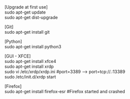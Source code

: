 [Upgrade at first use]  
sudo apt-get update  
sudo apt-get dist-upgrade  

[Git]  
sudo apt-get install git  

[Python]  
sudo apt-get install python3  

[GUI - XFCE]  
sudo apt-get install xfce4  
sudo apt-get install xrdp  
sudo vi /etc/xrdp/xrdp.ini #port=3389 --> port=tcp://.:13389  
sudo /etc/init.d/xrdp start  

[Firefox]  
sudo apt-get install firefox-esr #Firefox started and crashed  
